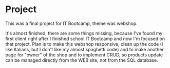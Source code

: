 # Project
This was a final project for IT Bootcamp, theme was webshop. 

It's almost finished, there are some things missing, 
because I've found my first client right after I finished school IT Bootcamp and now I'm focused on that project. 
Plan is to make this webshop responsive, clean up the code 
(I like Italians, but I don't like my almost spaghetti code) 
and to make another page for "owner" of the shop and
to implement CRUD, so products update can be managed directly from the WEB site, not from the SQL database.
